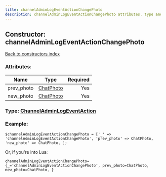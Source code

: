 ```yaml
---
title: channelAdminLogEventActionChangePhoto
description: channelAdminLogEventActionChangePhoto attributes, type and example
---
```

## Constructor: channelAdminLogEventActionChangePhoto  
[Back to constructors index](index.md)



### Attributes:

| Name     |    Type       | Required |
|----------|:-------------:|---------:|
|prev\_photo|[ChatPhoto](../types/ChatPhoto.md) | Yes|
|new\_photo|[ChatPhoto](../types/ChatPhoto.md) | Yes|



### Type: [ChannelAdminLogEventAction](../types/ChannelAdminLogEventAction.md)


### Example:

```
$channelAdminLogEventActionChangePhoto = ['_' => 'channelAdminLogEventActionChangePhoto', 'prev_photo' => ChatPhoto, 'new_photo' => ChatPhoto, ];
```  

Or, if you're into Lua:  


```
channelAdminLogEventActionChangePhoto={_='channelAdminLogEventActionChangePhoto', prev_photo=ChatPhoto, new_photo=ChatPhoto, }

```


